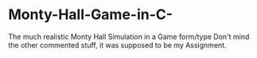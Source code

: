 # Monty-Hall-Game-in-C-
The much realistic Monty Hall Simulation in a Game form/type
Don't mind the other commented stuff, it was supposed to be my Assignment.
